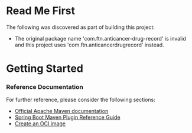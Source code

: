 # Read Me First
The following was discovered as part of building this project:

* The original package name 'com.ftn.anticancer-drug-record' is invalid and this project uses 'com.ftn.anticancerdrugrecord' instead.

# Getting Started

### Reference Documentation
For further reference, please consider the following sections:

* [Official Apache Maven documentation](https://maven.apache.org/guides/index.html)
* [Spring Boot Maven Plugin Reference Guide](https://docs.spring.io/spring-boot/docs/2.5.4/maven-plugin/reference/html/)
* [Create an OCI image](https://docs.spring.io/spring-boot/docs/2.5.4/maven-plugin/reference/html/#build-image)

